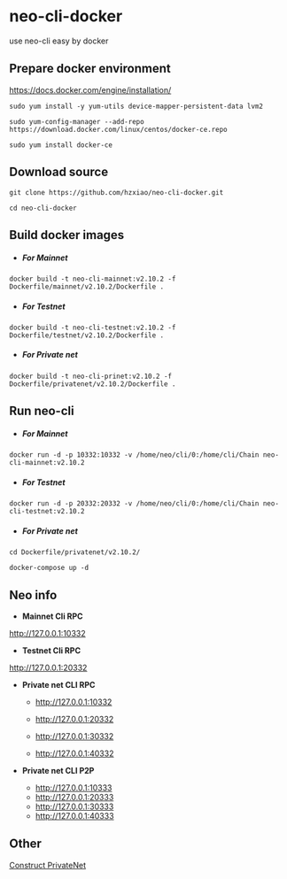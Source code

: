 # neo-cli-docker
use neo-cli easy by docker

## Prepare docker environment

https://docs.docker.com/engine/installation/

```shell
sudo yum install -y yum-utils device-mapper-persistent-data lvm2

sudo yum-config-manager --add-repo https://download.docker.com/linux/centos/docker-ce.repo
    
sudo yum install docker-ce
```



## Download source

```shell
git clone https://github.com/hzxiao/neo-cli-docker.git

cd neo-cli-docker
```



## Build docker images

- ##### For Mainnet

```shell
docker build -t neo-cli-mainnet:v2.10.2 -f Dockerfile/mainnet/v2.10.2/Dockerfile .
```

- 
  ##### For Testnet


```shell
docker build -t neo-cli-testnet:v2.10.2 -f Dockerfile/testnet/v2.10.2/Dockerfile .
```

- 
  ##### For Private net


```shell
docker build -t neo-cli-prinet:v2.10.2 -f Dockerfile/privatenet/v2.10.2/Dockerfile .
```



## Run neo-cli

- ##### For Mainnet


```shell
docker run -d -p 10332:10332 -v /home/neo/cli/0:/home/cli/Chain neo-cli-mainnet:v2.10.2
```

- ##### For Testnet


```shell
docker run -d -p 20332:20332 -v /home/neo/cli/0:/home/cli/Chain neo-cli-testnet:v2.10.2
```

- ##### For Private net


```shell
cd Dockerfile/privatenet/v2.10.2/

docker-compose up -d
```



## Neo info

- **Mainnet Cli RPC**

http://127.0.0.1:10332

- **Testnet Cli RPC**

http://127.0.0.1:20332

- **Private net CLI RPC**

  * http://127.0.0.1:10332
  * http://127.0.0.1:20332
  * http://127.0.0.1:30332

  * http://127.0.0.1:40332

- **Private net CLI P2P**
  - http://127.0.0.1:10333
  - http://127.0.0.1:20333
  - http://127.0.0.1:30333
  -  http://127.0.0.1:40333

## Other
[Construct PrivateNet](https://github.com/NewEconoLab/Docs/blob/master/study/DevOps/DockerNeoPrivatenet.md)
